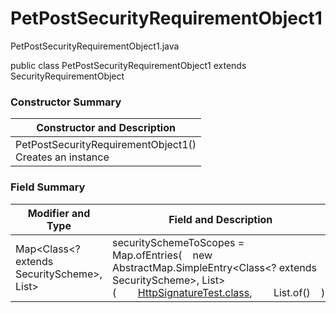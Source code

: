 # PetPostSecurityRequirementObject1
PetPostSecurityRequirementObject1.java

public class PetPostSecurityRequirementObject1
extends SecurityRequirementObject

### Constructor Summary
| Constructor and Description |
| --------------------------- |
| PetPostSecurityRequirementObject1()<br>Creates an instance |

### Field Summary
| Modifier and Type | Field and Description |
| ----------------- | --------------------- |
| Map<Class<? extends SecurityScheme>, List<String>> | securitySchemeToScopes = Map.ofEntries(&nbsp;&nbsp;&nbsp;&nbsp;new AbstractMap.SimpleEntry<Class<? extends SecurityScheme>, List<String>>(&nbsp;&nbsp;&nbsp;&nbsp;&nbsp;&nbsp;&nbsp;&nbsp;[HttpSignatureTest.class](../../../../components/securityschemes/HttpSignatureTest.md),&nbsp;&nbsp;&nbsp;&nbsp;&nbsp;&nbsp;&nbsp;&nbsp;List.of()&nbsp;&nbsp;&nbsp;&nbsp;)) |
